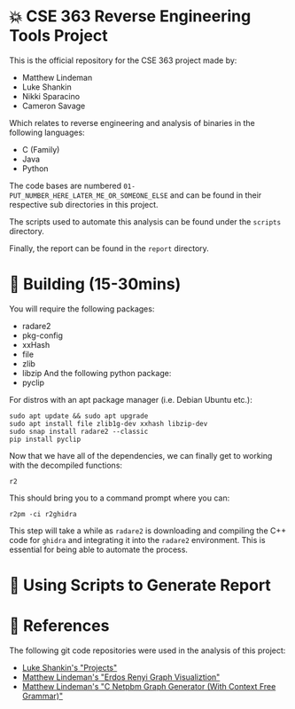 # :collision: CSE 363 Reverse Engineering Tools Project
This is the official repository for the CSE 363 project made by:
  - Matthew Lindeman
  - Luke Shankin
  - Nikki Sparacino
  - Cameron Savage

Which relates to reverse engineering and analysis of binaries in the following
languages:
  - C (Family)
  - Java
  - Python

The code bases are numbered `01-PUT_NUMBER_HERE_LATER_ME_OR_SOMEONE_ELSE` and
can be found in their respective sub directories in this project.

The scripts used to automate this analysis can be found under the `scripts`
directory.

Finally, the report can be found in the `report` directory.

# :hammer: Building (15-30mins)
You will require the following packages:
  - radare2
  - pkg-config
  - xxHash
  - file
  - zlib
  - libzip
And the following python package:
  - pyclip

For distros with an apt package manager (i.e. Debian Ubuntu etc.):
```
sudo apt update && sudo apt upgrade
sudo apt install file zlib1g-dev xxhash libzip-dev
sudo snap install radare2 --classic
pip install pyclip
```
Now that we have all of the dependencies, we can finally get to working with the
decompiled functions:
```
r2
```
This should bring you to a command prompt where you can:
```
r2pm -ci r2ghidra
```
This step will take a while as `radare2` is downloading and compiling the C++
code for `ghidra` and integrating it into the `radare2` environment. This is
essential for being able to automate the process.

# :running: Using Scripts to Generate Report

# :page_facing_up: References
The following git code repositories were used in the analysis of this project:
  - [Luke Shankin's "Projects"](https://github.com/lukeshankin/Projects)
  - [Matthew Lindeman's "Erdos Renyi Graph Visualiztion"](https://github.com/millipedes/Erdos-Renyi-Visualization)
  - [Matthew Lindeman's "C Netpbm Graph Generator (With Context Free Grammar)"](https://github.com/millipedes/C-Netpbm-Function-Grapher)
